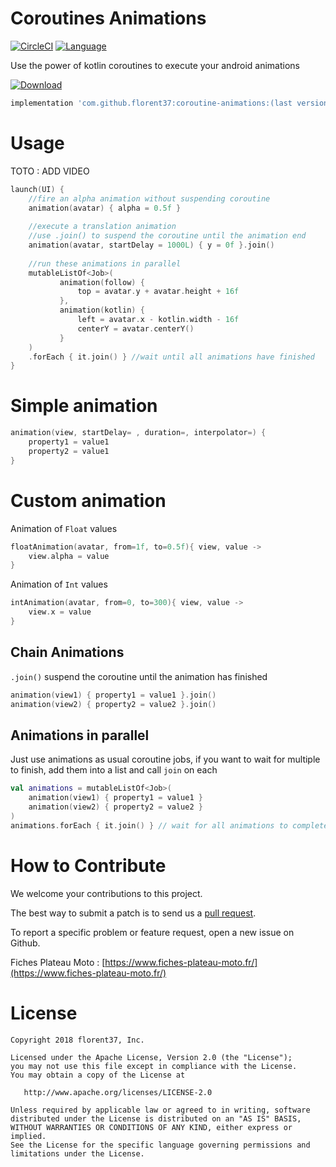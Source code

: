 # Coroutines Animations

[![CircleCI](https://circleci.com/gh/florent37/Coroutine-Animations/tree/master.svg?style=svg)](https://circleci.com/gh/florent37/Coroutine-Animations/tree/master)
[![Language](https://img.shields.io/badge/language-kotlin-brightgreen.svg)](https://github.com/florent37/Coroutine-Animations)

Use the power of kotlin coroutines to execute your android animations

[ ![Download](https://api.bintray.com/packages/florent37/maven/Coroutines-Animations/images/download.svg) ](https://bintray.com/florent37/maven/Coroutines-Animations/)
```groovy
implementation 'com.github.florent37:coroutine-animations:(last version)'
```

# Usage

TOTO : ADD VIDEO

```kotlin
launch(UI) {
    //fire an alpha animation without suspending coroutine
    animation(avatar) { alpha = 0.5f } 
 
    //execute a translation animation
    //use .join() to suspend the coroutine until the animation end
    animation(avatar, startDelay = 1000L) { y = 0f }.join()
 
    //run these animations in parallel
    mutableListOf<Job>(
           animation(follow) {
               top = avatar.y + avatar.height + 16f
           },
           animation(kotlin) {
               left = avatar.x - kotlin.width - 16f
               centerY = avatar.centerY()
           }
    )
    .forEach { it.join() } //wait until all animations have finished
}
```

# Simple animation

```kotlin
animation(view, startDelay= , duration=, interpolator=) { 
    property1 = value1 
    property2 = value1 
}
```

# Custom animation

Animation of `Float` values
```kotlin
floatAnimation(avatar, from=1f, to=0.5f){ view, value ->
    view.alpha = value
}
```

Animation of `Int` values
```kotlin
intAnimation(avatar, from=0, to=300){ view, value ->
    view.x = value
}
```

## Chain Animations

`.join()` suspend the coroutine until the animation has finished

```kotlin
animation(view1) { property1 = value1 }.join()
animation(view2) { property2 = value2 }.join()
```

## Animations in parallel

Just use animations as usual coroutine jobs, 
if you want to wait for multiple to finish, 
add them into a list and call `join` on each

```kotlin
val animations = mutableListOf<Job>(
    animation(view1) { property1 = value1 }
    animation(view2) { property2 = value2 }
)
animations.forEach { it.join() } // wait for all animations to complete
```

# How to Contribute

We welcome your contributions to this project. 

The best way to submit a patch is to send us a [pull request](https://help.github.com/articles/about-pull-requests/). 

To report a specific problem or feature request, open a new issue on Github. 

Fiches Plateau Moto : [https://www.fiches-plateau-moto.fr/](https://www.fiches-plateau-moto.fr/)

# License

    Copyright 2018 florent37, Inc.

    Licensed under the Apache License, Version 2.0 (the "License");
    you may not use this file except in compliance with the License.
    You may obtain a copy of the License at

       http://www.apache.org/licenses/LICENSE-2.0

    Unless required by applicable law or agreed to in writing, software
    distributed under the License is distributed on an "AS IS" BASIS,
    WITHOUT WARRANTIES OR CONDITIONS OF ANY KIND, either express or implied.
    See the License for the specific language governing permissions and
    limitations under the License.
